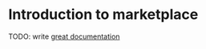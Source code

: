 # Introduction to marketplace

TODO: write [great documentation](http://jacobian.org/writing/what-to-write/)
